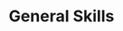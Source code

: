 ---
title: "General Skills"
description: Basic Linux commands, scripting, encoding/decoding, and other fundamental skills
summary: Write-ups for General Skills challenges on PicoCTF
type: "list"
weight: 1
hidemeta: true
cascade:
    showDate: false
---